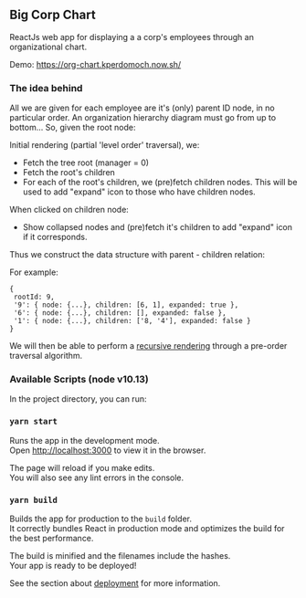 ## Big Corp Chart
ReactJs web app for displaying a a corp's employees through an organizational chart.

Demo: https://org-chart.kperdomoch.now.sh/
### The idea behind
All we are given for each employee are it's (only) parent ID node, in no particular order.
An organization hierarchy diagram must go from up to bottom... So, given the root node:


Initial rendering (partial 'level order' traversal), we:
- Fetch the tree root (manager = 0)
- Fetch the root's children
- For each of the root's children, we (pre)fetch children nodes.
This will be used to add "expand" icon to those who have children nodes.


When clicked on children node:
 - Show collapsed nodes and (pre)fetch it's children to add "expand" icon if it corresponds.



Thus we construct the data structure with parent - children relation:

For example:
```
{
 rootId: 9,
 '9': { node: {...}, children: [6, 1], expanded: true },
 '6': { node: {...}, children: [], expanded: false },
 '1': { node: {...}, children: ['8, '4'], expanded: false }
}
```
We will then be able to perform a [recursive rendering](https://github.com/kperdomo1/org-chart/blob/master/src/component/Tree/Nodes.js)
through a pre-order traversal algorithm.

### Available Scripts (node v10.13)
In the project directory, you can run:

### `yarn start`

Runs the app in the development mode.<br>
Open [http://localhost:3000](http://localhost:3000) to view it in the browser.

The page will reload if you make edits.<br>
You will also see any lint errors in the console.

### `yarn build`

Builds the app for production to the `build` folder.<br>
It correctly bundles React in production mode and optimizes the build for the best performance.

The build is minified and the filenames include the hashes.<br>
Your app is ready to be deployed!

See the section about [deployment](https://facebook.github.io/create-react-app/docs/deployment) for more information.